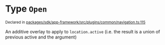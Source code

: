 # Type `Open`
<sub>Declared in [packages/sdk/app-framework/src/plugins/common/navigation.ts:115](https://github.com/dxos/dxos/blob/8ed3715dc/packages/sdk/app-framework/src/plugins/common/navigation.ts#L115)</sub>


An additive overlay to apply to  `location.active`  (i.e. the result is a union of previous active and the argument)



